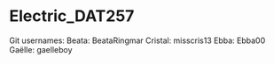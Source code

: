 # Electric_DAT257

Git usernames:
Beata: BeataRingmar
Cristal: misscris13
Ebba: Ebba00
Gaëlle: gaelleboy
